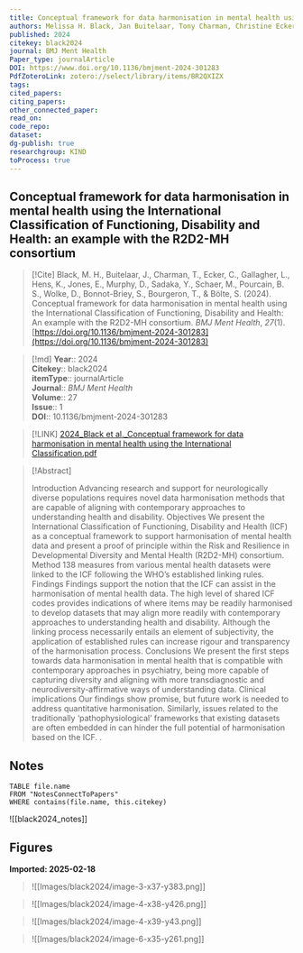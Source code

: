 ```yaml
---
title: Conceptual framework for data harmonisation in mental health using the International Classification of Functioning, Disability and Health an example with the R2D2-MH consortium
authors: Melissa H. Black, Jan Buitelaar, Tony Charman, Christine Ecker, Louise Gallagher, Kristien Hens, Emily Jones, Declan Murphy, Yair Sadaka, Marie Schaer, Beate St Pourcain, Dieter Wolke, Stef Bonnot-Briey, Thomas Bourgeron, Sven Bölte
published: 2024
citekey: black2024
journal: BMJ Ment Health
Paper_type: journalArticle
DOI: https://www.doi.org/10.1136/bmjment-2024-301283
PdfZoteroLink: zotero://select/library/items/BR2QXIZX
tags: 
cited_papers: 
citing_papers: 
other_connected_paper: 
read_on: 
code_repo: 
dataset: 
dg-publish: true
researchgroup: KIND
toProcess: true
---
```


## Conceptual framework for data harmonisation in mental health using the International Classification of Functioning, Disability and Health: an example with the R2D2-MH consortium

> [!Cite]
> Black, M. H., Buitelaar, J., Charman, T., Ecker, C., Gallagher, L., Hens, K., Jones, E., Murphy, D., Sadaka, Y., Schaer, M., Pourcain, B. S., Wolke, D., Bonnot-Briey, S., Bourgeron, T., & Bölte, S. (2024). Conceptual framework for data harmonisation in mental health using the International Classification of Functioning, Disability and Health: An example with the R2D2-MH consortium. _BMJ Ment Health_, _27_(1). [https://doi.org/10.1136/bmjment-2024-301283](https://doi.org/10.1136/bmjment-2024-301283)


>[!md]
> **Year**:: 2024   
> **Citekey**:: black2024  
> **itemType**:: journalArticle  
> **Journal**:: *BMJ Ment Health*  
> **Volume**:: 27  
> **Issue**:: 1  
> **DOI**:: 10.1136/bmjment-2024-301283    

> [!LINK] 
> [2024_Black et al._Conceptual framework for data harmonisation in mental health using the International Classification.pdf](zotero://select/library/items/XSE7J79V)

> [!Abstract]
>
> Introduction Advancing research and support for neurologically diverse populations requires novel data harmonisation methods that are capable of aligning with contemporary approaches to understanding health and disability.
Objectives We present the International Classification of Functioning, Disability and Health (ICF) as a conceptual framework to support harmonisation of mental health data and present a proof of principle within the Risk and Resilience in Developmental Diversity and Mental Health (R2D2-MH) consortium.
Method 138 measures from various mental health datasets were linked to the ICF following the WHO’s established linking rules.
Findings Findings support the notion that the ICF can assist in the harmonisation of mental health data. The high level of shared ICF codes provides indications of where items may be readily harmonised to develop datasets that may align more readily with contemporary approaches to understanding health and disability. Although the linking process necessarily entails an element of subjectivity, the application of established rules can increase rigour and transparency of the harmonisation process.
Conclusions We present the first steps towards data harmonisation in mental health that is compatible with contemporary approaches in psychiatry, being more capable of capturing diversity and aligning with more transdiagnostic and neurodiversity-affirmative ways of understanding data.
Clinical implications Our findings show promise, but future work is needed to address quantitative harmonisation. Similarly, issues related to the traditionally ‘pathophysiological’ frameworks that existing datasets are often embedded in can hinder the full potential of harmonisation based on the ICF.
>.
> 


## Notes

```dataview 
TABLE file.name 
FROM "NotesConnectToPapers" 
WHERE contains(file.name, this.citekey)
```

![[black2024_notes]]

## Figures

**Imported: 2025-02-18**

> ![[Images/black2024/image-3-x37-y383.png]]

> ![[Images/black2024/image-4-x38-y426.png]]

> ![[Images/black2024/image-4-x39-y43.png]]

> ![[Images/black2024/image-6-x35-y261.png]]